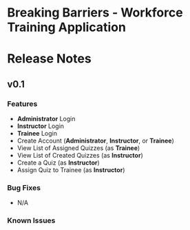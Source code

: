 # Breaking Barriers - Workforce Training Application

# Release Notes
## v0.1
### Features
* **Administrator** Login
* **Instructor** Login
* **Trainee** Login
* Create Account (**Administrator**, **Instructor**, or **Trainee**)
* View List of Assigned Quizzes (as **Trainee**)
* View List of Created Quizzes (as **Instructor**)
* Create a Quiz (as **Instructor**)
* Assign Quiz to Trainee (as **Instructor**)
### Bug Fixes
* N/A
### Known Issues

